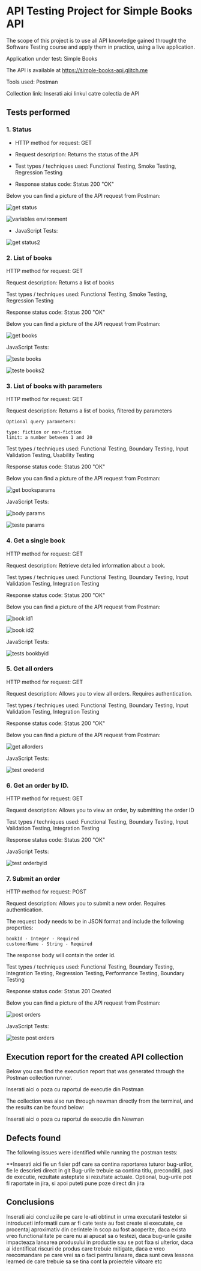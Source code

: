 # API Testing Project for Simple Books API

The scope of this project is to use all API knowledge gained throught the Software Testing course and apply them in practice, using a live application.

Application under test: Simple Books

The API is available at https://simple-books-api.glitch.me

Tools used: Postman

Collection link: Inserati aici linkul catre colectia de API

## Tests performed

### 1. Status

- HTTP method for request: GET

- Request description: Returns the status of the API

- Test types / techniques used: Functional Testing, Smoke Testing, Regression Testing

- Response status code: Status 200 "OK"

Below you can find a picture of the API request from Postman:

 ![get status](https://github.com/bnicolae1986/Manual_Testing_API/assets/156198321/9df01ec7-6fea-446e-81bc-54b4b1904559)

 ![variables environment](https://github.com/bnicolae1986/Manual_Testing_API/assets/156198321/7d2ef788-8bc2-4cd4-97a1-6a3069bbf62c)

- JavaScript Tests:


![get status2](https://github.com/bnicolae1986/Manual_Testing_API/assets/156198321/c2eecc20-7efe-48c9-a548-04804fb4ac07)

 
### 2. List of books

HTTP method for request: GET

Request description: Returns a list of books

Test types / techniques used: Functional Testing, Smoke Testing, Regression Testing

Response status code: Status 200 "OK"

Below you can find a picture of the API request from Postman:

![get books](https://github.com/bnicolae1986/Manual_Testing_API/assets/156198321/d422996c-c784-46d6-9c1d-a0deb35e0075)


JavaScript Tests:

![teste books](https://github.com/bnicolae1986/Manual_Testing_API/assets/156198321/9d661281-0243-4632-8ef0-8fe6e9d409f7)

![teste books2](https://github.com/bnicolae1986/Manual_Testing_API/assets/156198321/2c23eb83-6e6a-456a-9b88-707c698d7eda)


### 3. List of books with parameters

HTTP method for request: GET

Request description: Returns a list of books, filtered by parameters 

    Optional query parameters:

    type: fiction or non-fiction
    limit: a number between 1 and 20

Test types / techniques used: Functional Testing, Boundary Testing, Input Validation Testing, Usability Testing

Response status code: Status 200 "OK"

Below you can find a picture of the API request from Postman:

![get booksparams](https://github.com/bnicolae1986/Manual_Testing_API/assets/156198321/0bb39fc6-c4a5-4865-b700-06f20c6d171a)

JavaScript Tests:

![body params](https://github.com/bnicolae1986/Manual_Testing_API/assets/156198321/8a61bf34-38f8-4960-b24f-738b33f1d279)

![teste params](https://github.com/bnicolae1986/Manual_Testing_API/assets/156198321/679b6b3e-1fdb-4f15-90c8-289fe3fba175)

### 4. Get a single book

HTTP method for request: GET

Request description: Retrieve detailed information about a book.

Test types / techniques used: Functional Testing, Boundary Testing, Input Validation Testing, Integration Testing

Response status code: Status 200 "OK"

Below you can find a picture of the API request from Postman:

![book id1](https://github.com/bnicolae1986/Manual_Testing_API/assets/156198321/80f48eca-02e0-466f-8da9-d75bb8dc5566)

![book id2](https://github.com/bnicolae1986/Manual_Testing_API/assets/156198321/9f9a9f35-c512-4c4d-b76f-2032eb5850b7)

JavaScript Tests:

![tests bookbyid](https://github.com/bnicolae1986/Manual_Testing_API/assets/156198321/21680cfe-0d33-4e43-bdd1-ce254a9cf216)


### 5. Get all orders

HTTP method for request: GET

Request description: Allows you to view all orders. Requires authentication.

Test types / techniques used: Functional Testing, Boundary Testing, Input Validation Testing, Integration Testing

Response status code: Status 200 "OK"

Below you can find a picture of the API request from Postman:

![get allorders](https://github.com/bnicolae1986/Manual_Testing_API/assets/156198321/f84cdc7f-8055-4118-88cd-6dac2441de41)

JavaScript Tests:

![test orederid](https://github.com/bnicolae1986/Manual_Testing_API/assets/156198321/7a2707a4-5fe4-45aa-b161-758314f26657)


### 6. Get an order by ID.

HTTP method for request: GET

Request description: Allows you to view an order, by submitting the order ID

Test types / techniques used: Functional Testing, Boundary Testing, Input Validation Testing, Integration Testing

Response status code: Status 200 "OK"

JavaScript Tests:

![test orderbyid](https://github.com/bnicolae1986/Manual_Testing_API/assets/156198321/1633eda5-86f8-46a7-8af9-13685fd37b7f)

### 7. Submit an order 

HTTP method for request: POST

Request description: Allows you to submit a new order. Requires authentication.

The request body needs to be in JSON format and include the following properties:

    bookId - Integer - Required
    customerName - String - Required

The response body will contain the order Id.

Test types / techniques used: Functional Testing, Boundary Testing, Integration Testing, Regression Testing, Performance Testing, Boundary Testing

Response status code: Status 201 Created

Below you can find a picture of the API request from Postman:

![post orders](https://github.com/bnicolae1986/Manual_Testing_API/assets/156198321/a0d7ee4d-7330-4cdd-bb3d-6c11d72bef25)

JavaScript Tests:

![teste post orders](https://github.com/bnicolae1986/Manual_Testing_API/assets/156198321/c1ea2f04-6b68-4cc1-8d56-ff0b9d939537)










## Execution report for the created API collection

Below you can find the execution report that was generated through the Postman collection runner.

Inserati aici o poza cu raportul de executie din Postman

The collection was also run through newman directly from the terminal, and the results can be found below:

Inserati aici o poza cu raportul de executie din Newman

## Defects found

The following issues were identified while running the postman tests:

**Inserati aici fie un fisier pdf care sa contina raportarea tuturor bug-urilor, fie le descrieti direct in git Bug-urile trebuie sa contina titlu, preconditii, pasi de executie, rezultate asteptate si rezultate actuale. Optional, bug-urile pot fi raportate in jira, si apoi puteti pune poze direct din jira

## Conclusions

Inserati aici concluziile pe care le-ati obtinut in urma executarii testelor si introduceti informatii cum ar fi cate teste au fost create si executate, ce procentaj aproximativ din cerintele in scop au fost acoperite, daca exista vreo functionalitate pe care nu ai apucat sa o testezi, daca bug-urile gasite impacteaza lansarea produsului in productie sau se pot fixa si ulterior, daca ai identificat riscuri de produs care trebuie mitigate, daca e vreo reecomandare pe care vrei sa o faci pentru lansare, daca sunt ceva lessons learned de care trebuie sa se tina cont la proiectele viitoare etc
